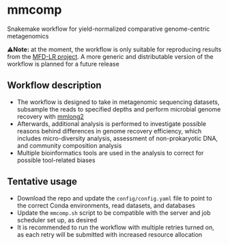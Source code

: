 # mmcomp
Snakemake workflow for yield-normalized comparative genome-centric metagenomics

:warning:**Note:** at the moment, the workflow is only suitable for reproducing results from the [MFD-LR project](https://github.com/Serka-M/mfd_mags). A more generic and distributable version of the workflow is planned for a future release

## Workflow description
* The workflow is designed to take in metagenomic sequencing datasets, subsample the reads to specified depths and perform microbial genome recovery with [mmlong2](https://github.com/Serka-M/mmlong2)
* Afterwards, additional analysis is performed to investigate possible reasons behind differences in genome recovery efficiency, which includes micro-diversity analysis, assessment of non-prokaryotic DNA, and community composition analysis
* Multiple bioinformatics tools are used in the analysis to correct for possible tool-related biases

## Tentative usage
* Download the repo and update the `config/config.yaml` file to point to the correct Conda environments, read datasets, and databases
* Update the `mmcomp.sh` script to be compatible with the server and job scheduler set up, as desired
* It is recommended to run the workflow with multiple retries turned on, as each retry will be submitted with increased resource allocation
